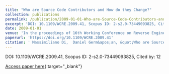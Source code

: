 ```yaml
---
title: "Who are Source Code Contributors and How do they Change?"
collection: publications
permalink: /publication/2009-01-01-Who-are-Source-Code-Contributors-and-How-do-they-Change
excerpt: 'DOI: 10.1109/WCRE.2009.41, Scopus ID: 2-s2.0-73449093825, Cited by: 12'
date: 2009-01-01
venue: 'In the proceedings of 16th Working Conference on Reverse Engineering, WCRE 2009, 13-16 October 2009, Lille, France'
paperurl: 'https://doi.org/10.1109/WCRE.2009.41'
citation: ' Massimiliano Di,  Daniel Germ&apos;an, &quot;Who are Source Code Contributors and How do they Change?.&quot; In the proceedings of 16th Working Conference on Reverse Engineering, WCRE 2009, 13-16 October 2009, Lille, France, 2009.'
---
```

DOI: 10.1109/WCRE.2009.41, Scopus ID: 2-s2.0-73449093825, Cited by: 12

[Access paper here](https://doi.org/10.1109/WCRE.2009.41){:target="_blank"}
